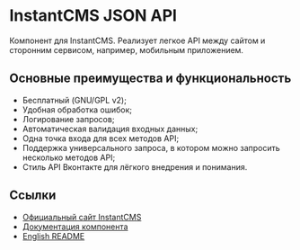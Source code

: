 # InstantCMS JSON API

Компонент для InstantCMS. Реализует легкое API между сайтом и сторонним сервисом, например, мобильным приложением.

## Основные преимущества и функциональность

* Бесплатный (GNU/GPL v2);
* Удобная обработка ошибок;
* Логирование запросов;
* Автоматическая валидация входных данных;
* Одна точка входа для всех методов API;
* Поддержка универсального запроса, в котором можно запросить несколько методов API;
* Стиль API Вконтакте для лёгкого внедрения и понимания.

## Ссылки

* [Официальный сайт InstantCMS](https://instantcms.ru/)
* [Документация компонента](https://docs.instantcms.ru/manual/components/api)
* [English README](https://github.com/instantsoft/icms2-json-api-component/blob/master/README.en.md)
